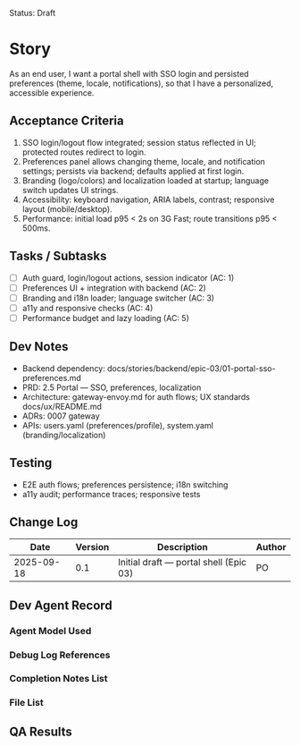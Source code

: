 Status: Draft

# Story
As an end user,
I want a portal shell with SSO login and persisted preferences (theme, locale, notifications),
so that I have a personalized, accessible experience.

## Acceptance Criteria
1. SSO login/logout flow integrated; session status reflected in UI; protected routes redirect to login.
2. Preferences panel allows changing theme, locale, and notification settings; persists via backend; defaults applied at first login.
3. Branding (logo/colors) and localization loaded at startup; language switch updates UI strings.
4. Accessibility: keyboard navigation, ARIA labels, contrast; responsive layout (mobile/desktop).
5. Performance: initial load p95 < 2s on 3G Fast; route transitions p95 < 500ms.

## Tasks / Subtasks
- [ ] Auth guard, login/logout actions, session indicator (AC: 1)
- [ ] Preferences UI + integration with backend (AC: 2)
- [ ] Branding and i18n loader; language switcher (AC: 3)
- [ ] a11y and responsive checks (AC: 4)
- [ ] Performance budget and lazy loading (AC: 5)

## Dev Notes
- Backend dependency: docs/stories/backend/epic-03/01-portal-sso-preferences.md
- PRD: 2.5 Portal — SSO, preferences, localization
- Architecture: gateway-envoy.md for auth flows; UX standards docs/ux/README.md
- ADRs: 0007 gateway
- APIs: users.yaml (preferences/profile), system.yaml (branding/localization)

## Testing
- E2E auth flows; preferences persistence; i18n switching
- a11y audit; performance traces; responsive tests

## Change Log
| Date       | Version | Description                                   | Author |
|------------|---------|-----------------------------------------------|--------|
| 2025-09-18 | 0.1     | Initial draft — portal shell (Epic 03)        | PO     |

## Dev Agent Record

### Agent Model Used
<record at implementation time>

### Debug Log References
<links at implementation time>

### Completion Notes List
<notes at implementation time>

### File List
<files at implementation time>

## QA Results
<QA to fill>


